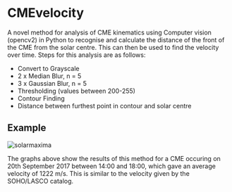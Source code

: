 # CMEvelocity
 
A novel method for analysis of CME kinematics using Computer vision (opencv2) in Python to recognise and calculate the distance of the front of the CME from the solar centre. This can then be used to find the velocity over time. Steps for this analysis are as follows:
- Convert to Grayscale
- 2 x Median Blur, n = 5
- 3 x Gaussian Blur, n = 5
- Thresholding (values between 200-255)
- Contour Finding
- Distance between furthest point in contour and solar centre

## Example

![solarmaxima](https://user-images.githubusercontent.com/20016090/161012837-c7916644-fe84-4d40-9950-0a800718a614.png)

The graphs above show the results of this method for a CME occuring on 20th September 2017 between 14:00 and 18:00, which gave an average velocity of 1222 m/s. This is similar to the velocity given by the SOHO/LASCO catalog.
